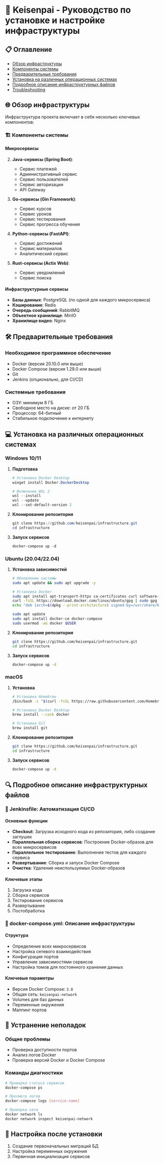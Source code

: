 # 🚀 Keisenpai - Руководство по установке и настройке инфраструктуры

## 📋 Оглавление
- [Обзор инфраструктуры](#-обзор-инфраструктуры)
- [Компоненты системы](#-компоненты-системы)
- [Предварительные требования](#-предварительные-требования)
- [Установка на различных операционных системах](#-установка-на-различных-операционных-системах)
- [Подробное описание инфраструктурных файлов](#-подробное-описание-инфраструктурных-файлов)
- [Troubleshooting](#-устранение-неполадок)

## 🌐 Обзор инфраструктуры

Инфраструктура проекта включает в себя несколько ключевых компонентов:

### 🏗 Компоненты системы

#### Микросервисы
2. **Java-сервисы (Spring Boot)**:
   - Сервис платежей
   - Административный сервис
   - Сервис пользователей
   - Сервис авторизации
   - API Gateway


1. **Go-сервисы (Gin Framework)**:
   - Сервис курсов
   - Сервис уроков
   - Сервис тестирования
   - Сервис прогресса обучения

3. **Python-сервисы (FastAPI)**:
   - Сервис достижений
   - Сервис материалов
   - Аналитический сервис

4. **Rust-сервисы (Actix Web)**:
   - Сервис уведомлений
   - Сервис поиска

#### Инфраструктурные сервисы
- **Базы данных**: PostgreSQL (по одной для каждого микросервиса)
- **Кэширование**: Redis
- **Очередь сообщений**: RabbitMQ
- **Объектное хранилище**: MinIO
- **Хранилище видео**: Nginx

## 🛠 Предварительные требования

### Необходимое программное обеспечение
- Docker (версия 20.10.0 или выше)
- Docker Compose (версия 1.29.0 или выше)
- Git
- Jenkins (опционально, для CI/CD)

### Системные требования
- ОЗУ: минимум 8 ГБ 
- Свободное место на диске: от 20 ГБ
- Процессор: 64-битный
- Стабильное подключение к интернету

## 💻 Установка на различных операционных системах

### Windows 10/11

1. **Подготовка**
   ```powershell
   # Установка Docker Desktop
   winget install Docker.DockerDesktop

   # Включение WSL 2
   wsl --install
   wsl --update
   wsl --set-default-version 2
   ```

2. **Клонирование репозитория**
   ```powershell
   git clone https://github.com/keisenpai/infrastructure.git
   cd infrastructure
   ```

3. **Запуск сервисов**
   ```powershell
   docker-compose up -d
   ```

### Ubuntu (20.04/22.04)

1. **Установка зависимостей**
   ```bash
   # Обновление системы
   sudo apt update && sudo apt upgrade -y

   # Установка Docker
   sudo apt install apt-transport-https ca-certificates curl software-properties-common
   curl -fsSL https://download.docker.com/linux/ubuntu/gpg | sudo gpg --dearmor -o /usr/share/keyrings/docker-archive-keyring.gpg
   echo "deb [arch=$(dpkg --print-architecture) signed-by=/usr/share/keyrings/docker-archive-keyring.gpg] https://download.docker.com/linux/ubuntu $(lsb_release -cs) stable" | sudo tee /etc/apt/sources.list.d/docker.list > /dev/null
   
   sudo apt update
   sudo apt install docker-ce docker-compose
   sudo usermod -aG docker $USER
   ```

2. **Клонирование репозитория**
   ```bash
   git clone https://github.com/keisenpai/infrastructure.git
   cd infrastructure
   ```

3. **Запуск сервисов**
   ```bash
   docker-compose up -d
   ```

### macOS

1. **Установка**
   ```bash
   # Установка Homebrew
   /bin/bash -c "$(curl -fsSL https://raw.githubusercontent.com/Homebrew/install/HEAD/install.sh)"

   # Установка Docker Desktop
   brew install --cask docker

   # Установка Git
   brew install git
   ```

2. **Клонирование репозитория**
   ```bash
   git clone https://github.com/keisenpai/infrastructure.git
   cd infrastructure
   ```

3. **Запуск сервисов**
   ```bash
   docker-compose up -d
   ```

## 🔍 Подробное описание инфраструктурных файлов

### 📄 Jenkinsfile: Автоматизация CI/CD

#### Основные функции
- **Checkout**: Загрузка исходного кода из репозитория, либо создание заглушек
- **Параллельная сборка сервисов**: Построение Docker-образов для всех микросервисов
- **Параллельное тестирование**: Выполнение тестов для каждого сервиса
- **Развертывание**: Сборка и запуск Docker Compose
- **Очистка**: Удаление неиспользуемых Docker-образов

#### Ключевые этапы
1. Загрузка кода
2. Сборка сервисов
3. Тестирование сервисов
4. Развертывание
5. Постобработка

### 📄 docker-compose.yml: Описание инфраструктуры

#### Структура
- Определение всех микросервисов
- Настройка сетевого взаимодействия
- Конфигурация портов
- Управление зависимостями сервисов
- Настройка томов для постоянного хранения данных

#### Ключевые параметры
- Версия Docker Compose: `3.8`
- Общая сеть: `keisenpai-network`
- Volumes для баз данных
- Переменные окружения
- Маппинг портов

## 🚨 Устранение неполадок

### Общие проблемы
- Проверка доступности портов
- Анализ логов Docker
- Проверка версий Docker и Docker Compose

### Команды диагностики
```bash
# Проверка статуса сервисов
docker-compose ps

# Просмотр логов
docker-compose logs [service-name]

# Проверка сети
docker network ls
docker network inspect keisenpai-network
```

## 🔧 Настройка после установки

1. Создание первоначальных миграций БД
2. Настройка переменных окружения
3. Первичная инициализация сервисов

